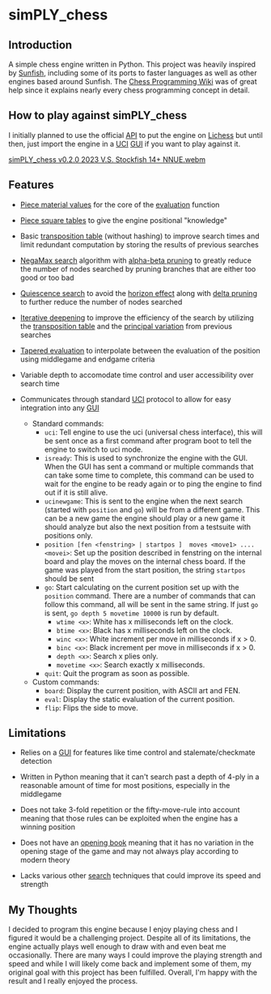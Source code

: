 # simPLY_chess

## Introduction

A simple chess engine written in Python. This project was heavily inspired by [Sunfish](https://github.com/thomasahle/sunfish/tree/master), including some of its ports to faster languages as well as other engines based around Sunfish. The [Chess Programming Wiki](https://www.chessprogramming.org/Main_Page) was of great help since it explains nearly every chess programming concept in detail.

## How to play against simPLY_chess

 I initially planned to use the official [API](https://github.com/lichess-bot-devs/lichess-bot) to put the engine on [Lichess](https://lichess.org/) but until then, just import the engine in a [UCI](https://gist.github.com/DOBRO/2592c6dad754ba67e6dcaec8c90165bf) [GUI](https://www.chessprogramming.org/GUI) if you want to play against it.

[simPLY_chess v0.2.0 2023 V.S. Stockfish 14+ NNUE.webm](https://github.com/andrewharabor/simPLY_chess/assets/120438036/44203cec-63ab-4ae2-9c22-98c4768d2763)

## Features

- [Piece material values](https://www.chessprogramming.org/Point_Value) for the core of the [evaluation](https://www.chessprogramming.org/Evaluation) function

- [Piece square tables](https://www.chessprogramming.org/Piece-Square_Tables) to give the engine positional "knowledge"

- Basic [transposition table](https://www.chessprogramming.org/Transposition_Table) (without hashing) to improve search times and limit redundant computation by storing the results of previous searches

- [NegaMax search](https://www.chessprogramming.org/Negamax) algorithm with [alpha-beta pruning](https://www.chessprogramming.org/Alpha-Beta) to greatly reduce the number of nodes searched by pruning branches that are either too good or too bad

- [Quiescence search](https://www.chessprogramming.org/Quiescence_Search) to avoid the [horizon effect](https://www.chessprogramming.org/Horizon_Effect) along with [delta pruning](https://www.chessprogramming.org/Delta_Pruning) to further reduce the number of nodes searched

- [Iterative deepening](https://www.chessprogramming.org/Iterative_Deepening) to improve the efficiency of the search by utilizing the [transposition table](https://www.chessprogramming.org/Transposition_Table) and the [principal variation](https://www.chessprogramming.org/Principal_Variation) from previous searches

- [Tapered evaluation](https://www.chessprogramming.org/Tapered_Eval) to interpolate between the evaluation of the position using middlegame and endgame criteria

- Variable depth to accomodate time control and user accessibility over search time

- Communicates through standard [UCI](https://gist.github.com/DOBRO/2592c6dad754ba67e6dcaec8c90165bf) protocol to allow for easy integration into any [GUI](https://www.chessprogramming.org/GUI)
  - Standard commands:
    - `uci`: Tell engine to use the uci (universal chess interface), this will be sent once as a first command after program boot to tell the engine to switch to uci mode.
    - `isready`: This is used to synchronize the engine with the GUI. When the GUI has sent a command or multiple commands that can take some time to complete, this command can be used to wait for the engine to be ready again or to ping the engine to find out if it is still alive.
    - `ucinewgame`: This is sent to the engine when the next search (started with `position` and `go`) will be from a different game. This can be a new game the engine should play or a new game it should analyze but also the next position from a testsuite with positions only.
    - `position [fen <fenstring> | startpos ]  moves <move1> .... <movei>`: Set up the position described in fenstring on the internal board and play the moves on the internal chess board. If the game was played from the start position, the string `startpos` should be sent
    - `go`: Start calculating on the current position set up with the `position` command. There are a number of commands that can follow this command, all will be sent in the same string. If just `go` is sent, `go depth 5 movetime 10000` is run by default.
      - `wtime <x>`: White has x milliseconds left on the clock.
      - `btime <x>`: Black has x milliseconds left on the clock.
      - `winc <x>`: White increment per move in milliseconds if x > 0.
      - `binc <x>`: Black increment per move in milliseconds if x > 0.
      - `depth <x>`: Search x plies only.
      - `movetime <x>`: Search exactly x milliseconds.
    - `quit`: Quit the program as soon as possible.
  - Custom commands:
    - `board`: Display the current position, with ASCII art and FEN.
    - `eval`: Display the static evaluation of the current position.
    - `flip`: Flips the side to move.

## Limitations

- Relies on a [GUI](https://www.chessprogramming.org/GUI) for features like time control and stalemate/checkmate detection

- Written in Python meaning that it can't search past a depth of 4-ply in a reasonable amount of time for most positions, especially in the middlegame

- Does not take 3-fold repetition or the fifty-move-rule into account meaning that those rules can be exploited when the engine has a winning position

- Does not have an [opening book](https://www.chessprogramming.org/Opening_Book) meaning that it has no variation in the opening stage of the game and may not always play according to modern theory

- Lacks various other [search](https://www.chessprogramming.org/Search) techniques that could improve its speed and strength

## My Thoughts

I decided to program this engine because I enjoy playing chess and I figured it would be a challenging project. Despite all of its limitations, the engine actually plays well enough to draw with and even beat me occasionally. There are many ways I could improve the playing strength and speed and while I will likely come back and implement some of them, my original goal with this project has been fulfilled. Overall, I'm happy with the result and I really enjoyed the process.
